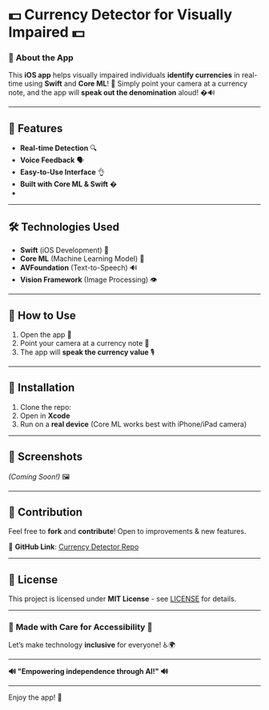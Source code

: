 # 💵 Currency Detector for Visually Impaired 💵  

### 🌟 **About the App**  
This **iOS app** helps visually impaired individuals **identify currencies** in real-time using **Swift** and **Core ML**! 🚀 Simply point your camera at a currency note, and the app will **speak out the denomination** aloud! �🔊  

---

## 📱 **Features**  
- **Real-time Detection** 🔍  
- **Voice Feedback** 🗣️  
- **Easy-to-Use Interface** 👌  
- **Built with Core ML & Swift** �
- 
---

## 🛠 **Technologies Used**  
- **Swift** (iOS Development) 📱  
- **Core ML** (Machine Learning Model) 🤖  
- **AVFoundation** (Text-to-Speech) 🔊  
- **Vision Framework** (Image Processing) 👁️  

---

## 📂 **How to Use**  
1. Open the app 📲  
2. Point your camera at a currency note 📸  
3. The app will **speak the currency value** 🎙️  

---

## 🔧 **Installation**  
1. Clone the repo:  
2. Open in **Xcode**  
3. Run on a **real device** (Core ML works best with iPhone/iPad camera)  

---

## 📸 **Screenshots**  
*(Coming Soon!)* 🖼️  

---

## 🤝 **Contribution**  
Feel free to **fork** and **contribute**! Open to improvements & new features.  

🔗 **GitHub Link**: [Currency Detector Repo](https://github.com/codeXp1908/CurrencyDetector)  

---

## 📜 **License**  
This project is licensed under **MIT License** - see [LICENSE](LICENSE) for details.  

---

### 💖 **Made with Care for Accessibility** 💖  
Let’s make technology **inclusive** for everyone! ♿🌍  

---

**🔊 "Empowering independence through AI!" 🔊**  

--- 

Enjoy the app! 🎉
